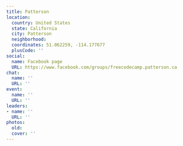```yaml
---
title: Patterson
location:
  country: United States
  state: California
  city: Patterson
  neighborhood: 
  coordinates: 51.062259, -114.177677
  plusCode: ''
social:
  name: Facebook page
  URL: https://www.facebook.com/groups/freecodecamp.patterson.ca
chat:
  name: ''
  URL: ''
event:
  name: ''
  URL: ''
leaders:
- name: ''
  URL: ''
photos:
  old: 
  cover: ''
---
```

